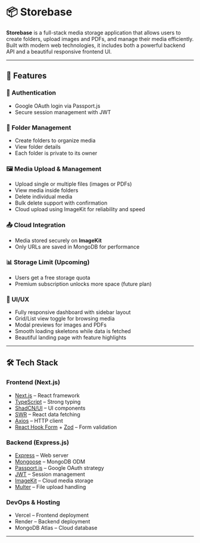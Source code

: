 
# 📦 Storebase

**Storebase** is a full-stack media storage application that allows users to create folders, upload images and PDFs, and manage their media efficiently. Built with modern web technologies, it includes both a powerful backend API and a beautiful responsive frontend UI.

---

## 🚀 Features

### 🔐 Authentication

- Google OAuth login via Passport.js
- Secure session management with JWT


### 📁 Folder Management

- Create folders to organize media
- View folder details
- Each folder is private to its owner

### 🖼️ Media Upload & Management

- Upload single or multiple files (images or PDFs)
- View media inside folders
- Delete individual media
- Bulk delete support with confirmation
- Cloud upload using ImageKit for reliability and speed

### 📤 Cloud Integration

- Media stored securely on **ImageKit**
- Only URLs are saved in MongoDB for performance

### 📊 Storage Limit (Upcoming)

- Users get a free storage quota
- Premium subscription unlocks more space (future plan)

### 🧭 UI/UX

- Fully responsive dashboard with sidebar layout
- Grid/List view toggle for browsing media
- Modal previews for images and PDFs
- Smooth loading skeletons while data is fetched
- Beautiful landing page with feature highlights


---

## 🛠️ Tech Stack

### Frontend (Next.js)

- [Next.js](https://nextjs.org/) – React framework
- [TypeScript](https://www.typescriptlang.org/) – Strong typing
- [ShadCN/UI](https://ui.shadcn.com/) – UI components
- [SWR](https://swr.vercel.app/) – React data fetching
- [Axios](https://axios-http.com/) – HTTP client
- [React Hook Form](https://react-hook-form.com/) + [Zod](https://zod.dev/) – Form validation

### Backend (Express.js)

- [Express](https://expressjs.com/) – Web server
- [Mongoose](https://mongoosejs.com/) – MongoDB ODM
- [Passport.js](https://www.passportjs.org/) – Google OAuth strategy
- [JWT](https://jwt.io/) – Session management
- [ImageKit](https://imagekit.io/) – Cloud media storage
- [Multer](https://github.com/expressjs/multer) – File upload handling

### DevOps & Hosting

- Vercel – Frontend deployment
- Render – Backend deployment
- MongoDB Atlas – Cloud database

---

